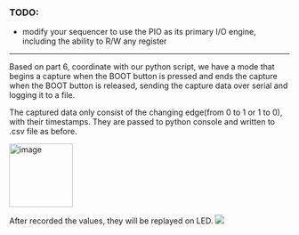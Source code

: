 ### TODO:

- modify your sequencer to use the PIO as its primary I/O engine, including the ability to R/W any register 

---------------------------------

Based on part 6, coordinate with our python script, we have a mode that begins a capture when the BOOT button is pressed and ends the capture when the BOOT button is released, sending the capture data over serial and logging it to a file.

The captured data only consist of the changing edge(from 0 to 1 or 1 to 0), with their timestamps. They are passed to python console and written to .csv file as before.

<img width="114" alt="image" src="https://user-images.githubusercontent.com/84453030/202830604-f2217903-6fcf-40a9-b4d4-81f32fe0f796.png">

After recorded the values, they will be replayed on LED.
![](https://github.com/Thea-E/ese5190-2022-lab2b-esp/blob/main/lab/07_pio_sequencer/p7.gif)


